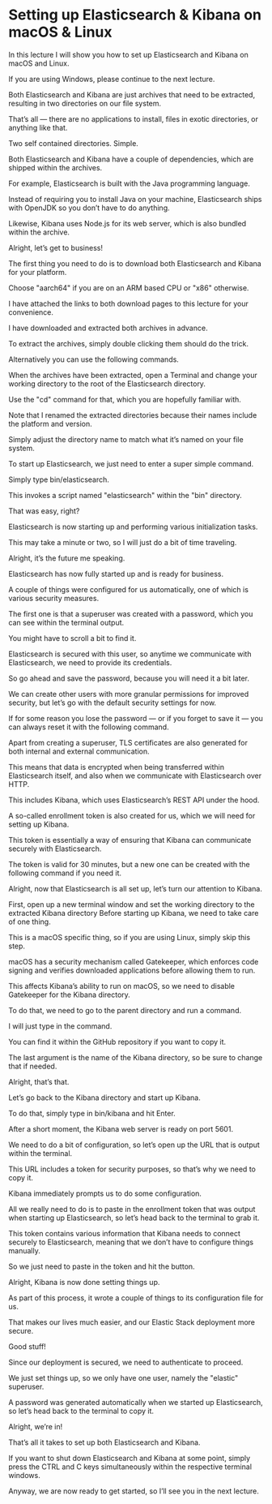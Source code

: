 # Setting up Elasticsearch & Kibana on macOS & Linux

In this lecture I will show you how to set up Elasticsearch and Kibana on macOS and Linux.

If you are using Windows, please continue to the next lecture.

Both Elasticsearch and Kibana are just archives that need to be extracted, resulting in two directories on our file system.

That’s all — there are no applications to install, files in exotic directories, or anything like that.

Two self contained directories. Simple.

Both Elasticsearch and Kibana have a couple of dependencies, which are shipped within the archives.

For example, Elasticsearch is built with the Java programming language.

Instead of requiring you to install Java on your machine, Elasticsearch ships with OpenJDK so you don’t have to do anything.

Likewise, Kibana uses Node.js for its web server, which is also bundled within the archive.

Alright, let’s get to business!

The first thing you need to do is to download both Elasticsearch and Kibana for your platform.

Choose "aarch64" if you are on an ARM based CPU or "x86" otherwise.

I have attached the links to both download pages to this lecture for your convenience.

I have downloaded and extracted both archives in advance.

To extract the archives, simply double clicking them should do the trick.

Alternatively you can use the following commands.

When the archives have been extracted, open a Terminal and change your working directory to the root of the Elasticsearch directory.

Use the "cd" command for that, which you are hopefully familiar with.

Note that I renamed the extracted directories because their names include the platform and version.

Simply adjust the directory name to match what it’s named on your file system.

To start up Elasticsearch, we just need to enter a super simple command.

Simply type bin/elasticsearch.

This invokes a script named "elasticsearch" within the "bin" directory.

That was easy, right?

Elasticsearch is now starting up and performing various initialization tasks.

This may take a minute or two, so I will just do a bit of time traveling.

Alright, it’s the future me speaking.

Elasticsearch has now fully started up and is ready for business.

A couple of things were configured for us automatically, one of which is various security measures.

The first one is that a superuser was created with a password, which you can see within the terminal output.

You might have to scroll a bit to find it.

Elasticsearch is secured with this user, so anytime we communicate with Elasticsearch, we need to provide its credentials.

So go ahead and save the password, because you will need it a bit later.

We can create other users with more granular permissions for improved security, but let’s go with the default security settings for now.

If for some reason you lose the password — or if you forget to save it — you can always reset it with the following command.

Apart from creating a superuser, TLS certificates are also generated for both internal and external communication.

This means that data is encrypted when being transferred within Elasticsearch itself, and also when we communicate with Elasticsearch over HTTP.

This includes Kibana, which uses Elasticsearch’s REST API under the hood.

A so-called enrollment token is also created for us, which we will need for setting up Kibana.

This token is essentially a way of ensuring that Kibana can communicate securely with Elasticsearch.

The token is valid for 30 minutes, but a new one can be created with the following command if you need it.

Alright, now that Elasticsearch is all set up, let’s turn our attention to Kibana.

First, open up a new terminal window and set the working directory to the extracted Kibana directory Before starting up Kibana, we need to take care of one thing.

This is a macOS specific thing, so if you are using Linux, simply skip this step.

macOS has a security mechanism called Gatekeeper, which enforces code signing and verifies downloaded applications before allowing them to run.

This affects Kibana’s ability to run on macOS, so we need to disable Gatekeeper for the Kibana directory.

To do that, we need to go to the parent directory and run a command.

I will just type in the command.

You can find it within the GitHub repository if you want to copy it.

The last argument is the name of the Kibana directory, so be sure to change that if needed.

Alright, that’s that.

Let’s go back to the Kibana directory and start up Kibana.

To do that, simply type in bin/kibana and hit Enter.

After a short moment, the Kibana web server is ready on port 5601.

We need to do a bit of configuration, so let’s open up the URL that is output within the terminal.

This URL includes a token for security purposes, so that’s why we need to copy it.

Kibana immediately prompts us to do some configuration.

All we really need to do is to paste in the enrollment token that was output when starting up Elasticsearch, so let’s head back to the terminal to grab it.

This token contains various information that Kibana needs to connect securely to Elasticsearch, meaning that we don’t have to configure things manually.

So we just need to paste in the token and hit the button.

Alright, Kibana is now done setting things up.

As part of this process, it wrote a couple of things to its configuration file for us.

That makes our lives much easier, and our Elastic Stack deployment more secure.

Good stuff!

Since our deployment is secured, we need to authenticate to proceed.

We just set things up, so we only have one user, namely the "elastic" superuser.

A password was generated automatically when we started up Elasticsearch, so let’s head back to the terminal to copy it.

Alright, we’re in!

That’s all it takes to set up both Elasticsearch and Kibana.

If you want to shut down Elasticsearch and Kibana at some point, simply press the CTRL and C keys simultaneously within the respective terminal windows.

Anyway, we are now ready to get started, so I’ll see you in the next lecture.

